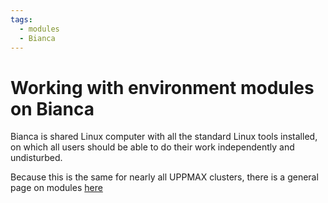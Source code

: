```yaml
---
tags:
  - modules
  - Bianca
---
```


# Working with environment modules on Bianca

Bianca is shared Linux computer with all the standard Linux tools installed,
on which all users should be able to
do their work independently and undisturbed.

Because this is the same for nearly all UPPMAX clusters,
there is a general page on modules [here](modules.md)
